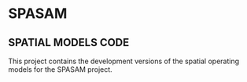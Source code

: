 # SPASAM
## SPATIAL MODELS CODE
This project contains the development versions of the spatial operating models for the SPASAM project. 
